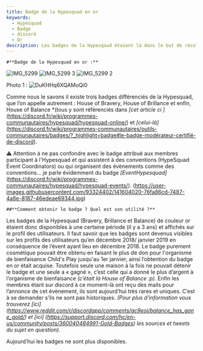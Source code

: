 ```yaml
---
title: Badge de la Hypesquad en or 
keywords:
  - Hypesquad
  - Badge
  - discord
  - Or
description: Les badges de la Hypesqaud étaient là dans le but de récolter de l’argent pour des organismes de bienfaisance.
---
```

    
    
    #**Badge de la Hypesquad en or :** 
![IMG_5299](https://user-images.githubusercontent.com/93324402/141603705-3429f17a-6b70-4023-95cf-e38522586c5d.jpg)
![IMG_5299 3](https://user-images.githubusercontent.com/93324402/141603712-e7acead2-9b6c-4e45-9906-d56ac748014a.jpg)
![IMG_5299 2](https://user-images.githubusercontent.com/93324402/141603725-9955c592-7a0c-4b5a-8eb4-a234ea676763.jpg)


Photo 1 : ![DuKHHq6XQAMoQi0](https://user-images.githubusercontent.com/93324402/141603605-e89d9218-040d-46fa-9d5f-2027fd1e1055.jpg)

    
Comme nous le savons il existe trois badges différenciés de la Hypesquad, que l’on appelle autrement : House of  Bravery, House of Brillance et enfin, House of Balance *(tous y sont référenciés dans *[cet article ci ]* 
(https://discord.fr/wiki/programmes-communautaires/hypesquad/hypesquad-online/) et *[celui-là]* (https://discord.fr/wiki/programmes-communautaires/outils-communautaires/badges/?_highlight=badge#le-badge-modérateur-certifié-de-discord).

⚠️  Attention à ne pas confondre avec le badge attribué aux membres participant à l'Hypesquad et qui assistent à des conventions (HypeSquad Évent Coordinators) ou qui organisent des évènements comme des conventions... 
je parle évidemment du badge *[EventHypesquad]* (https://discord.fr/wiki/programmes-communautaires/hypesquad/hypesquad-events/). (https://user-images.githubusercontent.com/93324402/141604020-76fa86cd-7487-4a6e-8187-46edeae69344.jpg)




    ##**Comment obtenir le badge ? Quel est son utilité ?** 

Les badges de la Hypesquad (Bravery, Brillance et Balance) de couleur or étaient donc disponibles à une certaine période (il y a 3 ans) et affichés sur le profil des utilisateurs. Il faut savoir que les badges sont devenus visibles sur 
les profils des utilisateurs qu’en décembre 2018/ janvier 2019 en conséquence de l’évent ayant lieu en décembre 2018. Le badge purement cosmétique pouvait être obtenu en faisant le plus de don pour l'organisme de bienfaisance Child's Play 
jusqu'au 1er janvier, ainsi l’obtention du badge en or était acquise. Toutefois seule une maison à la fois ne pouvait détenir le badge et une seule a « gagné », c’est celle qui a donné le plus d’argent à l’organisme de bienfaisance 
*(c’était la House of Balance :p)*. Enfin les membres étant sur discord à ce moment-là ont reçu des mails pour l’annonce de cet évènement, ils sont aujourd’hui très rares et uniques. C’est à se demander s’ils ne sont pas historiques.
*(Pour plus d’information vous trouverez [ici] (https://www.reddit.com/r/discordapp/comments/ac9eoi/balance_has_gone_gold/) et [ici] (https://support.discord.com/hc/en-us/community/posts/360040484991-Gold-Badges) les sources et tweets du sujet en question).*

Aujourd’hui les badges ne sont plus disponibles.
